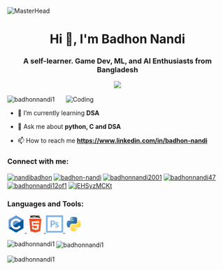 ![MasterHead](https://cdn.discordapp.com/attachments/1055691455110332469/1100070571963846736/banner.png)
<h1 align="center">Hi 👋, I'm Badhon Nandi</h1>
<h3 align="center">A self-learner.  Game Dev, ML, and AI Enthusiasts from Bangladesh</h3>
<p align="center">
<!--   <a href="https://github.com/DenverCoder1/readme-typing-svg"> -->
    <img src="https://readme-typing-svg.herokuapp.com?color=E22FE4&width=380&height=45&lines=Development+and+ML+Enthusiast;Learning+In+Public;Self+Learner;Helping+Others;Nice+To+Meet+You+...&center=true"></a>
</p>

<img align="right" alt="Coding" width="370" src="https://cdn.discordapp.com/attachments/1055691455110332469/1100064817835954226/giphy.gif">

<p align="left"> <img src="https://komarev.com/ghpvc/?username=badhonnandi1&label=Profile%20views&color=0e75b6&style=flat" alt="badhonnandi1" /> </p>


- 🌱 I’m currently learning **DSA**

- 💬 Ask me about **python, C and DSA**

- 📫 How to reach me **https://www.linkedin.com/in/badhon-nandi**

<h3 align="left">Connect with me:</h3>
<p align="left">
<a href="https://twitter.com/nandibadhon" target="blank"><img align="center" src="https://raw.githubusercontent.com/rahuldkjain/github-profile-readme-generator/master/src/images/icons/Social/twitter.svg" alt="nandibadhon" height="30" width="40" /></a>
<a href="https://linkedin.com/in/badhon-nandi" target="blank"><img align="center" src="https://raw.githubusercontent.com/rahuldkjain/github-profile-readme-generator/master/src/images/icons/Social/linked-in-alt.svg" alt="badhon-nandi" height="30" width="40" /></a>
<a href="https://fb.com/badhonnandi2001" target="blank"><img align="center" src="https://raw.githubusercontent.com/rahuldkjain/github-profile-readme-generator/master/src/images/icons/Social/facebook.svg" alt="badhonnandi2001" height="30" width="40" /></a>
<a href="https://instagram.com/badhonnandi47" target="blank"><img align="center" src="https://raw.githubusercontent.com/rahuldkjain/github-profile-readme-generator/master/src/images/icons/Social/instagram.svg" alt="badhonnandi47" height="30" width="40" /></a>
<a href="https://www.hackerrank.com/badhonnandi12of1" target="blank"><img align="center" src="https://raw.githubusercontent.com/rahuldkjain/github-profile-readme-generator/master/src/images/icons/Social/hackerrank.svg" alt="badhonnandi12of1" height="30" width="40" /></a>
<a href="https://discord.gg/jEHSyzMCKt" target="blank"><img align="center" src="https://raw.githubusercontent.com/rahuldkjain/github-profile-readme-generator/master/src/images/icons/Social/discord.svg" alt="jEHSyzMCKt" height="30" width="40" /></a>
</p>

<h3 align="left">Languages and Tools:</h3>
<p align="left"> <a href="https://www.cprogramming.com/" target="_blank" rel="noreferrer"> <img src="https://raw.githubusercontent.com/devicons/devicon/master/icons/c/c-original.svg" alt="c" width="40" height="40"/> </a> <a href="https://www.w3.org/html/" target="_blank" rel="noreferrer"> <img src="https://raw.githubusercontent.com/devicons/devicon/master/icons/html5/html5-original-wordmark.svg" alt="html5" width="40" height="40"/> </a> <a href="https://www.photoshop.com/en" target="_blank" rel="noreferrer"> <img src="https://raw.githubusercontent.com/devicons/devicon/master/icons/photoshop/photoshop-line.svg" alt="photoshop" width="40" height="40"/> </a> <a href="https://www.python.org" target="_blank" rel="noreferrer"> <img src="https://raw.githubusercontent.com/devicons/devicon/master/icons/python/python-original.svg" alt="python" width="40" height="40"/> </a> </p>

<p><img align="left" src="https://github-readme-stats.vercel.app/api/top-langs?username=badhonnandi1&show_icons=true&locale=en&layout=compact" alt="badhonnandi1" /></p>

<p>&nbsp;<img align="center" src="https://github-readme-stats.vercel.app/api?username=badhonnandi1&show_icons=true&locale=en" alt="badhonnandi1" /></p>

<p><img align="center" src="https://github-readme-streak-stats.herokuapp.com/?user=badhonnandi1&" alt="badhonnandi1" /></p>
